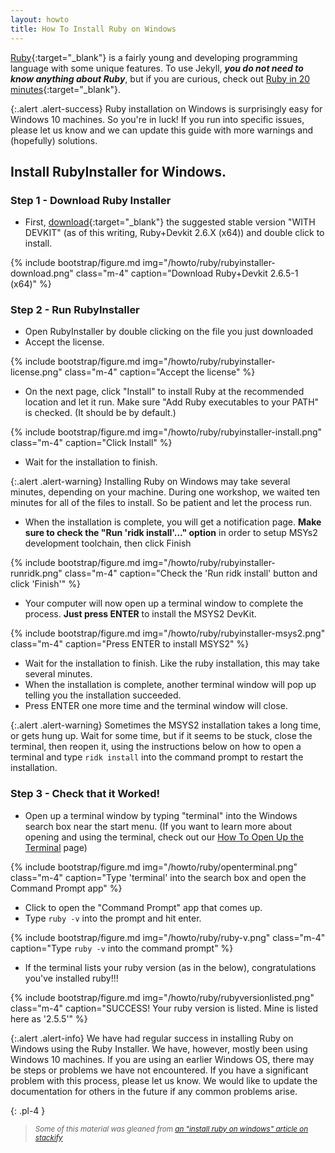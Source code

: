 ```yaml
---
layout: howto
title: How To Install Ruby on Windows
---
```


[Ruby](https://www.ruby-lang.org/en/){:target="_blank"} is a fairly young and developing programming language with some unique features. 
To use Jekyll, ***you do not need to know anything about Ruby***, but if you are curious, check out [Ruby in 20 minutes](https://www.ruby-lang.org/en/documentation/quickstart/){:target="_blank"}.

{:.alert .alert-success}
Ruby installation on Windows is surprisingly easy for Windows 10 machines. So you're in luck! If you run into specific issues, please let us know and we can update this guide with more warnings and (hopefully) solutions. 

## Install RubyInstaller for Windows.

### Step 1 - Download Ruby Installer

- First, [download](https://rubyinstaller.org/downloads/){:target="_blank"} the suggested stable version "WITH DEVKIT" (as of this writing, Ruby+Devkit 2.6.X (x64)) and double click to install.

{% include bootstrap/figure.md img="/howto/ruby/rubyinstaller-download.png" class="m-4" caption="Download Ruby+Devkit 2.6.5-1 (x64)" %}

### Step 2 - Run RubyInstaller 

- Open RubyInstaller by double clicking on the file you just downloaded
- Accept the license. 

{% include bootstrap/figure.md img="/howto/ruby/rubyinstaller-license.png" class="m-4" caption="Accept the license" %}

- On the next page, click "Install" to install Ruby at the recommended location and let it run. Make sure "Add Ruby executables to your PATH" is checked. (It should be by default.)

{% include bootstrap/figure.md img="/howto/ruby/rubyinstaller-install.png" class="m-4" caption="Click Install" %}

- Wait for the installation to finish. 

{:.alert .alert-warning}
Installing Ruby on Windows may take several minutes, depending on your machine. During one workshop, we waited ten minutes for all of the files to install. So be patient and let the process run.  

- When the installation is complete, you will get a notification page. **Make sure to check the "Run 'ridk install'..." option** in order to setup MSYs2 development toolchain, then click Finish

{% include bootstrap/figure.md img="/howto/ruby/rubyinstaller-runridk.png" class="m-4" caption="Check the 'Run ridk install' button and click 'Finish'" %}

- Your computer will now open up a terminal window to complete the process. **Just press ENTER** to install the MSYS2 DevKit.

{% include bootstrap/figure.md img="/howto/ruby/rubyinstaller-msys2.png" class="m-4" caption="Press ENTER to install MSYS2" %}

- Wait for the installation to finish. Like the ruby installation, this may take several minutes. 
- When the installation is complete, another terminal window will pop up telling you the installation succeeded. 
- Press ENTER one more time and the terminal window will close. 

{:.alert .alert-warning}
Sometimes the MSYS2 installation takes a long time, or gets hung up. Wait for some time, but if it seems to be stuck, close the terminal, then reopen it, using the instructions below on how to open a terminal and type `ridk install` into the command prompt to restart the installation. 

### Step 3 - Check that it Worked!

- Open up a terminal window by typing "terminal" into the Windows search box near the start menu. (If you want to learn more about opening and using the terminal, check out our [How To Open Up the Terminal](openaterminalwindows.html) page)

{% include bootstrap/figure.md img="/howto/ruby/openterminal.png" class="m-4" caption="Type 'terminal' into the search box and open the Command Prompt app" %}

- Click to open the "Command Prompt" app that comes up. 
- Type `ruby -v` into the prompt and hit enter. 

{% include bootstrap/figure.md img="/howto/ruby/ruby-v.png" class="m-4" caption="Type `ruby -v` into the command prompt" %}

- If the terminal lists your ruby version (as in the below), congratulations you've installed ruby!!!

{% include bootstrap/figure.md img="/howto/ruby/rubyversionlisted.png" class="m-4" caption="SUCCESS! Your ruby version is listed. Mine is listed here as '2.5.5'" %}

{:.alert .alert-info}
We have had regular success in installing Ruby on Windows using the Ruby Installer. We have, however, mostly been using Windows 10 machines. If you are using an earlier Windows OS, there may be steps or problems we have not encountered. If you have a significant problem with this process, please let us know. We would like to update the documentation for others in the future if any common problems arise. 

{: .pl-4 }
>*<small>Some of this material was gleaned from [an "install ruby on windows" article on stackify](https://stackify.com/install-ruby-on-windows-everything-you-need-to-get-going/)</small>*
